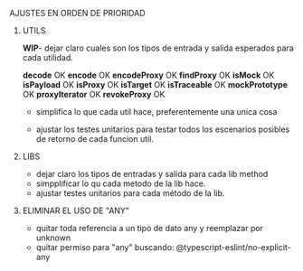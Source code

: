 AJUSTES EN ORDEN DE PRIORIDAD

1. UTILS

   **WIP**- dejar claro cuales son los tipos de entrada y salida esperados para cada utilidad.

   **decode** OK
   **encode** OK
   **encodeProxy** OK
   **findProxy** OK
   **isMock** OK
   **isPayload** OK
   **isProxy** OK
   **isTarget** OK
   **isTraceable** OK
   **mockPrototype** OK
   **proxyIterator** OK
   **revokeProxy** OK
   


    - simplifica lo que cada util hace, preferentemente una unica cosa

    - ajustar los testes unitarios para testar todos los escenarios
    posibles de retorno de cada funcion util.


2. LIBS

   - dejar claro los tipos de entradas y salida para cada lib method
   - simpplificar lo qu cada metodo de la lib hace.
   - ajustar testes unitarios para cada método de la lib.


3. ELIMINAR EL USO DE "ANY"

    - quitar toda referencia a un tipo de dato any y reemplazar por unknown
    - quitar permiso para "any" buscando: @typescript-eslint/no-explicit-any